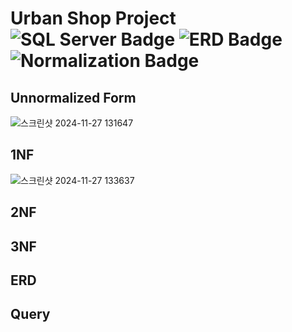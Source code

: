# Urban Shop Project ![SQL Server Badge](https://img.shields.io/badge/SQL%20Server-A91D22?style=flat-square&logo=microsoftsqlserver&logoColor=white) ![ERD Badge](https://img.shields.io/badge/ERD-red?style=flat-square&logo=diagram&logoColor=white) ![Normalization Badge](https://img.shields.io/badge/Normalization-Orange?style=flat-square&logo=database&logoColor=white)

 ## Unnormalized Form
![스크린샷 2024-11-27 131647](https://github.com/user-attachments/assets/751be553-41d3-4708-994f-4ddd38879862)

## 1NF
![스크린샷 2024-11-27 133637](https://github.com/user-attachments/assets/a409aab6-b4c7-49a3-8889-3ddac37d22ed)


## 2NF

## 3NF

## ERD

## Query
